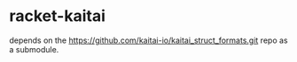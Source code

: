 # racket-kaitai

depends on the https://github.com/kaitai-io/kaitai_struct_formats.git repo as a submodule.
